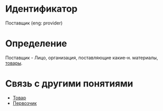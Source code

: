 # Идентификатор

Поставщик (eng: provider)

# Определение

Поставщик - Лицо, организация, поставляющие какие-н. материалы, [товары](product.md).

# Связь с другими понятиями
- [Товар](product.md)
- [Первозчик](driver.md)